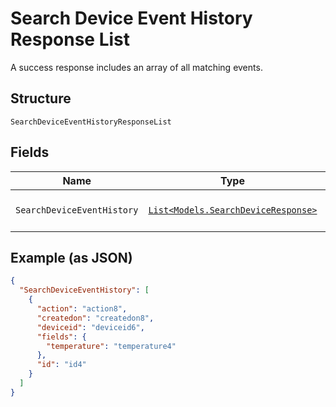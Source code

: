
# Search Device Event History Response List

A success response includes an array of all matching events.

## Structure

`SearchDeviceEventHistoryResponseList`

## Fields

| Name | Type | Tags | Description |
|  --- | --- | --- | --- |
| `SearchDeviceEventHistory` | [`List<Models.SearchDeviceResponse>`](../../doc/models/search-device-response.md) | Optional | **Constraints**: *Maximum Items*: `100` |

## Example (as JSON)

```json
{
  "SearchDeviceEventHistory": [
    {
      "action": "action8",
      "createdon": "createdon8",
      "deviceid": "deviceid6",
      "fields": {
        "temperature": "temperature4"
      },
      "id": "id4"
    }
  ]
}
```

